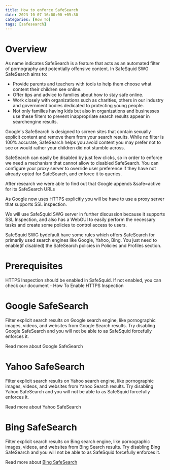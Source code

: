 ```yaml
---
title: How to enforce SafeSearch
date: 2023-10-07 16:00:00 +05:30
categories: [How To]
tags: [safesearch]
---
```


# Overview

As name indicates SafeSearch is a feature that acts as an automated
filter of pornography and potentially offensive content.
In SafeSquid SWG SafeSearch aims to:
  * Provide parents and teachers with tools to help them choose what
 content their children see online.
  * Offer tips and advice to families about how to stay safe online.
  * Work closely with organizations such as charities, others in our
 industry and government bodies dedicated to protecting young
 people.
  * Not only families having kids but also in organizations and
 businesses use these filters to prevent inappropriate search
 results appear in searchengine results.

Google's SafeSearch is designed to screen sites that contain sexually
explicit content and remove them from your search results. While no
filter is 100% accurate, SafeSearch helps you avoid content you may
prefer not to see or would rather your children did not stumble across.

SafeSearch can easily be disabled by just few clicks, so in order to
enforce we need a mechanism that cannot allow to disabled SafeSearch.
You can configure your proxy server to override user preference if they
have not already opted for SafeSearch, and enforce it to queries.

After research we were able to find out that Google appends
&safe=active for its SafeSearch URLs

As Google now uses HTTPS explicitly you will be have to use a proxy
server that supports SSL inspection.

We will use SafeSquid SWG server in further discussion because it
supports SSL Inspection, and also has a WebGUI to easily perform the
necessary tasks and create some policies to control access to users.

SafeSquid SWG bydefault have some rules which offers SafeSearch for
primarily used search engines like Google, Yahoo, Bing. You just need
to enable(if disabled) the SafeSearch policies in Policies and Profiles
section.

# Prerequisites

HTTPS Inspection should be enabled in SafeSquid. If not enabled, you
can check our document - How To Enable HTTPS Inspection

# Google SafeSearch

Filter explicit search results on Google search engine, like
pornographic images, videos, and websites from Google Search
results. Try disabling Google SafeSearch and you will not be able to as
SafeSquid forcefully enforces it.

Read more about Google SafeSearch

# Yahoo SafeSearch

Filter explicit search results on Yahoo search engine, like
pornographic images, videos, and websites from Yahoo Search
results. Try disabling Yahoo SafeSearch and you will not be able to as
SafeSquid forcefully enforces it.

Read more about Yahoo SafeSearch

# Bing SafeSearch

Filter explicit search results on Bing search engine, like
pornographic images, videos, and websites from Bing Search results. Try
disabling Bing SafeSearch and you will not be able to as SafeSquid
forcefully enforces it.

Read more about [Bing SafeSearch]()

